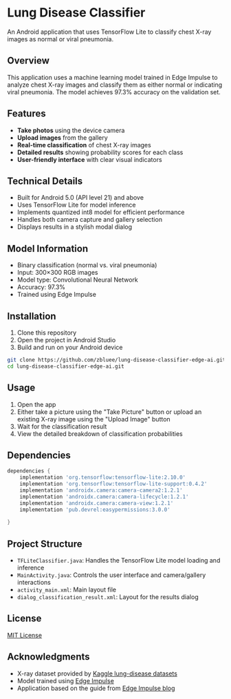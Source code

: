 # Lung Disease Classifier

An Android application that uses TensorFlow Lite to classify chest X-ray images as normal or viral pneumonia.

## Overview

This application uses a machine learning model trained in Edge Impulse to analyze chest X-ray images and classify them as either normal or indicating viral pneumonia. The model achieves 97.3% accuracy on the validation set.

## Features

- **Take photos** using the device camera
- **Upload images** from the gallery
- **Real-time classification** of chest X-ray images
- **Detailed results** showing probability scores for each class
- **User-friendly interface** with clear visual indicators

## Technical Details

- Built for Android 5.0 (API level 21) and above
- Uses TensorFlow Lite for model inference
- Implements quantized int8 model for efficient performance
- Handles both camera capture and gallery selection
- Displays results in a stylish modal dialog

## Model Information

- Binary classification (normal vs. viral pneumonia)
- Input: 300×300 RGB images
- Model type: Convolutional Neural Network
- Accuracy: 97.3%
- Trained using Edge Impulse

## Installation

1. Clone this repository
2. Open the project in Android Studio
3. Build and run on your Android device

```bash
git clone https://github.com/zbluee/lung-disease-classifier-edge-ai.git
cd lung-disease-classifier-edge-ai.git
```

## Usage

1. Open the app
2. Either take a picture using the "Take Picture" button or upload an existing X-ray image using the "Upload Image" button
3. Wait for the classification result
4. View the detailed breakdown of classification probabilities

## Dependencies

```gradle
dependencies {
    implementation 'org.tensorflow:tensorflow-lite:2.10.0'
    implementation 'org.tensorflow:tensorflow-lite-support:0.4.2'
    implementation 'androidx.camera:camera-camera2:1.2.1'
    implementation 'androidx.camera:camera-lifecycle:1.2.1'
    implementation 'androidx.camera:camera-view:1.2.1'
    implementation 'pub.devrel:easypermissions:3.0.0'
    
}
```

## Project Structure

- `TFLiteClassifier.java`: Handles the TensorFlow Lite model loading and inference
- `MainActivity.java`: Controls the user interface and camera/gallery interactions
- `activity_main.xml`: Main layout file
- `dialog_classification_result.xml`: Layout for the results dialog

## License

[MIT License](LICENSE)

## Acknowledgments

- X-ray dataset provided by [Kaggle lung-disease datasets](https://www.kaggle.com/datasets/fatemehmehrparvar/lung-disease)
- Model trained using [Edge Impulse](https://www.edgeimpulse.com/)
- Application based on the guide from [Edge Impulse blog](https://www.edgeimpulse.com/blog/training-deploying-lung-disease-classifier-on-android-guide-for-android-developers-and-ml-engineers/)